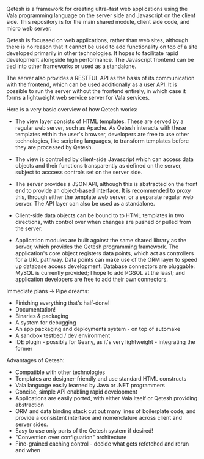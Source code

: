 Qetesh is a framework for creating ultra-fast web applications using the Vala programming language on the server side and Javascript on the client side. This repository is for the main shared module, client side code, and micro web server.

Qetesh is focussed on web applications, rather than web sites, although there is no reason that it cannot be used to add functionality on top of a site developed primarily in other technologies. It hopes to facilitate rapid development alongside high performance. The Javascript frontend can be tied into other frameworks or used as a standalone.

The server also provides a RESTFUL API as the basis of its communication with the frontend, which can be used additionally as a user API. It is possible to run the server without the frontend entirely, in which case it forms a lightweight web service server for Vala services.

Here is a very basic overview of how Qetesh works:

- The view layer consists of HTML templates. These are served by a regular web server, such as Apache. As Qetesh interacts with these templates within the user's browser, developers are free to use other technologies, like scripting languages, to transform templates before they are processed by Qetesh.

- The view is controlled by client-side Javascript which can access data objects and their functions transparently as defined on the server, subject to acccess controls set on the server side.
 
- The server provides a JSON API, although this is abstracted on the front end to provide an object-based interface. It is recommended to proxy this, through either the template web server, or a separate regular web server. The API layer can also be used as a standalone.

- Client-side data objects can be bound to to HTML templates in two directions, with control over when changes are pushed or pulled from the server.
 
- Application modules are built against the same shared library as the server, which provides the Qetesh programming framework. The application's core object registers data points, which act as controllers for a URL pathway. Data points can make use of the ORM layer to speed up database access development. Database connectors are pluggable: MySQL is currently provided; I hope to add PGSQL at the least; and application developers are free to add their own connectors.

Immediate plans -> Pipe dreams:
- Finishing everything that's half-done!
- Documentation!
- Binaries & packaging
- A system for debugging
- An app packaging and deployments system - on top of automake
- A sandbox testbed /  dev environment
- IDE plugin - possibly for Geany, as it's very lightweight - integrating the former
 
Advantages of Qetesh:

- Compatible with other technologies
- Templates are designer-friendly and use standard HTML constructs
- Vala language easily learned by Java or .NET programmers
- Concise, simple API enabling rapid development
- Applications are easily ported, with either Vala itself or Qetesh providing abstraction
- ORM and data binding stack cut out many lines of boilerplate code, and provide a consistent interface and nomenclature across client and server sides.
- Easy to use only parts of the Qetesh system if desired!
- "Convention over configuation" architecture
- Fine-grained caching control - decide what gets refetched and rerun and when 
